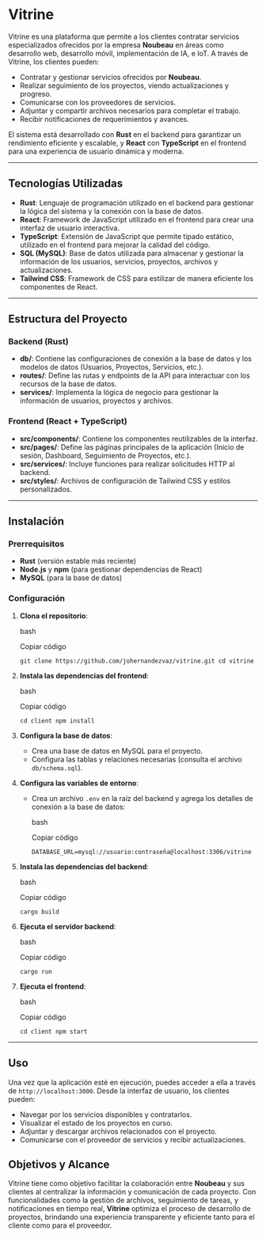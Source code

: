 Vitrine
=======

Vitrine es una plataforma que permite a los clientes contratar servicios especializados ofrecidos por la empresa **Noubeau** en áreas como desarrollo web, desarrollo móvil, implementación de IA, e IoT. A través de Vitrine, los clientes pueden:

-   Contratar y gestionar servicios ofrecidos por **Noubeau**.
-   Realizar seguimiento de los proyectos, viendo actualizaciones y progreso.
-   Comunicarse con los proveedores de servicios.
-   Adjuntar y compartir archivos necesarios para completar el trabajo.
-   Recibir notificaciones de requerimientos y avances.

El sistema está desarrollado con **Rust** en el backend para garantizar un rendimiento eficiente y escalable, y **React** con **TypeScript** en el frontend para una experiencia de usuario dinámica y moderna.

* * * * *

Tecnologías Utilizadas
----------------------

-   **Rust**: Lenguaje de programación utilizado en el backend para gestionar la lógica del sistema y la conexión con la base de datos.
-   **React**: Framework de JavaScript utilizado en el frontend para crear una interfaz de usuario interactiva.
-   **TypeScript**: Extensión de JavaScript que permite tipado estático, utilizado en el frontend para mejorar la calidad del código.
-   **SQL (MySQL)**: Base de datos utilizada para almacenar y gestionar la información de los usuarios, servicios, proyectos, archivos y actualizaciones.
-   **Tailwind CSS**: Framework de CSS para estilizar de manera eficiente los componentes de React.

* * * * *

Estructura del Proyecto
-----------------------

### Backend (Rust)

-   **db/**: Contiene las configuraciones de conexión a la base de datos y los modelos de datos (Usuarios, Proyectos, Servicios, etc.).
-   **routes/**: Define las rutas y endpoints de la API para interactuar con los recursos de la base de datos.
-   **services/**: Implementa la lógica de negocio para gestionar la información de usuarios, proyectos y archivos.

### Frontend (React + TypeScript)

-   **src/components/**: Contiene los componentes reutilizables de la interfaz.
-   **src/pages/**: Define las páginas principales de la aplicación (Inicio de sesión, Dashboard, Seguimiento de Proyectos, etc.).
-   **src/services/**: Incluye funciones para realizar solicitudes HTTP al backend.
-   **src/styles/**: Archivos de configuración de Tailwind CSS y estilos personalizados.

* * * * *

Instalación
-----------

### Prerrequisitos

-   **Rust** (versión estable más reciente)
-   **Node.js** y **npm** (para gestionar dependencias de React)
-   **MySQL** (para la base de datos)

### Configuración

1.  **Clona el repositorio**:

    bash

    Copiar código

    `git clone https://github.com/johernandezvaz/vitrine.git
    cd vitrine`

2.  **Instala las dependencias del frontend**:

    bash

    Copiar código

    `cd client
    npm install`

3.  **Configura la base de datos**:

    -   Crea una base de datos en MySQL para el proyecto.
    -   Configura las tablas y relaciones necesarias (consulta el archivo `db/schema.sql`).
4.  **Configura las variables de entorno**:

    -   Crea un archivo `.env` en la raíz del backend y agrega los detalles de conexión a la base de datos:

        bash

        Copiar código

        `DATABASE_URL=mysql://usuario:contraseña@localhost:3306/vitrine`

5.  **Instala las dependencias del backend**:

    bash

    Copiar código

    `cargo build`

6.  **Ejecuta el servidor backend**:

    bash

    Copiar código

    `cargo run`

7.  **Ejecuta el frontend**:

    bash

    Copiar código

    `cd client
    npm start`

* * * * *

Uso
---

Una vez que la aplicación esté en ejecución, puedes acceder a ella a través de `http://localhost:3000`. Desde la interfaz de usuario, los clientes pueden:

-   Navegar por los servicios disponibles y contratarlos.
-   Visualizar el estado de los proyectos en curso.
-   Adjuntar y descargar archivos relacionados con el proyecto.
-   Comunicarse con el proveedor de servicios y recibir actualizaciones.

Objetivos y Alcance
-------------------

Vitrine tiene como objetivo facilitar la colaboración entre **Noubeau** y sus clientes al centralizar la información y comunicación de cada proyecto. Con funcionalidades como la gestión de archivos, seguimiento de tareas, y notificaciones en tiempo real, **Vitrine** optimiza el proceso de desarrollo de proyectos, brindando una experiencia transparente y eficiente tanto para el cliente como para el proveedor.
